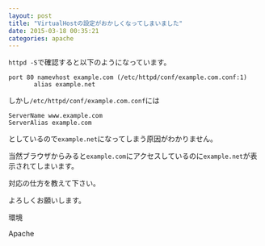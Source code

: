 ```yaml
---
layout: post
title: "VirtualHostの設定がおかしくなってしまいました"
date: 2015-03-18 00:35:21
categories: apache
---
```

<p><code>httpd -S</code>で確認すると以下のようになっています。</p>

<pre><code>port 80 namevhost example.com (/etc/httpd/conf/example.com.conf:1)
       alias example.net
</code></pre>

<p>しかし<code>/etc/httpd/conf/example.com.conf</code>には</p>

<pre><code>ServerName www.example.com
ServerAlias example.com
</code></pre>

<p>としているので<code>example.net</code>になってしまう原因がわかりません。</p>

<p>当然ブラウザからみると<code>example.com</code>にアクセスしているのに<code>example.net</code>が表示されてしまいます。</p>

<p>対応の仕方を教えて下さい。</p>

<p>よろしくお願いします。</p>

<p>環境</p>

<p>Apache</p>
